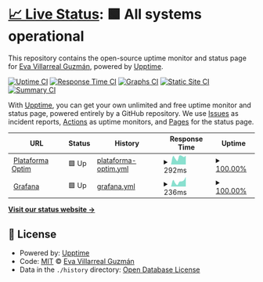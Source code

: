 # [📈 Live Status](https://EvaVillarrealGuzman.github.io/upptime): <!--live status--> **🟩 All systems operational**

This repository contains the open-source uptime monitor and status page for [Eva Villarreal Guzmán](https://EvaVillarrealGuzman.github.io/upptime), powered by [Upptime](https://github.com/upptime/upptime).

[![Uptime CI](https://github.com/EvaVillarrealGuzman/upptime/workflows/Uptime%20CI/badge.svg)](https://github.com/EvaVillarrealGuzman/upptime/actions?query=workflow%3A%22Uptime+CI%22)
[![Response Time CI](https://github.com/EvaVillarrealGuzman/upptime/workflows/Response%20Time%20CI/badge.svg)](https://github.com/EvaVillarrealGuzman/upptime/actions?query=workflow%3A%22Response+Time+CI%22)
[![Graphs CI](https://github.com/EvaVillarrealGuzman/upptime/workflows/Graphs%20CI/badge.svg)](https://github.com/EvaVillarrealGuzman/upptime/actions?query=workflow%3A%22Graphs+CI%22)
[![Static Site CI](https://github.com/EvaVillarrealGuzman/upptime/workflows/Static%20Site%20CI/badge.svg)](https://github.com/EvaVillarrealGuzman/upptime/actions?query=workflow%3A%22Static+Site+CI%22)
[![Summary CI](https://github.com/EvaVillarrealGuzman/upptime/workflows/Summary%20CI/badge.svg)](https://github.com/EvaVillarrealGuzman/upptime/actions?query=workflow%3A%22Summary+CI%22)

With [Upptime](https://upptime.js.org), you can get your own unlimited and free uptime monitor and status page, powered entirely by a GitHub repository. We use [Issues](https://github.com/EvaVillarrealGuzman/upptime/issues) as incident reports, [Actions](https://github.com/EvaVillarrealGuzman/upptime/actions) as uptime monitors, and [Pages](https://EvaVillarrealGuzman.github.io/upptime) for the status page.

<!--start: status pages-->
<!-- This summary is generated by Upptime (https://github.com/upptime/upptime) -->
<!-- Do not edit this manually, your changes will be overwritten -->
<!-- prettier-ignore -->
| URL | Status | History | Response Time | Uptime |
| --- | ------ | ------- | ------------- | ------ |
| <img alt="" src="https://icons.duckduckgo.com/ip3/plataforma.optim.ar.ico" height="13"> [Plataforma Optim](https://plataforma.optim.ar/) | 🟩 Up | [plataforma-optim.yml](https://github.com/EvaVillarrealGuzman/upptime/commits/HEAD/history/plataforma-optim.yml) | <details><summary><img alt="Response time graph" src="./graphs/plataforma-optim/response-time-week.png" height="20"> 292ms</summary><br><a href="https://EvaVillarrealGuzman.github.io/upptime/history/plataforma-optim"><img alt="Response time 247" src="https://img.shields.io/endpoint?url=https%3A%2F%2Fraw.githubusercontent.com%2FEvaVillarrealGuzman%2Fupptime%2FHEAD%2Fapi%2Fplataforma-optim%2Fresponse-time.json"></a><br><a href="https://EvaVillarrealGuzman.github.io/upptime/history/plataforma-optim"><img alt="24-hour response time 318" src="https://img.shields.io/endpoint?url=https%3A%2F%2Fraw.githubusercontent.com%2FEvaVillarrealGuzman%2Fupptime%2FHEAD%2Fapi%2Fplataforma-optim%2Fresponse-time-day.json"></a><br><a href="https://EvaVillarrealGuzman.github.io/upptime/history/plataforma-optim"><img alt="7-day response time 292" src="https://img.shields.io/endpoint?url=https%3A%2F%2Fraw.githubusercontent.com%2FEvaVillarrealGuzman%2Fupptime%2FHEAD%2Fapi%2Fplataforma-optim%2Fresponse-time-week.json"></a><br><a href="https://EvaVillarrealGuzman.github.io/upptime/history/plataforma-optim"><img alt="30-day response time 257" src="https://img.shields.io/endpoint?url=https%3A%2F%2Fraw.githubusercontent.com%2FEvaVillarrealGuzman%2Fupptime%2FHEAD%2Fapi%2Fplataforma-optim%2Fresponse-time-month.json"></a><br><a href="https://EvaVillarrealGuzman.github.io/upptime/history/plataforma-optim"><img alt="1-year response time 243" src="https://img.shields.io/endpoint?url=https%3A%2F%2Fraw.githubusercontent.com%2FEvaVillarrealGuzman%2Fupptime%2FHEAD%2Fapi%2Fplataforma-optim%2Fresponse-time-year.json"></a></details> | <details><summary><a href="https://EvaVillarrealGuzman.github.io/upptime/history/plataforma-optim">100.00%</a></summary><a href="https://EvaVillarrealGuzman.github.io/upptime/history/plataforma-optim"><img alt="All-time uptime 99.92%" src="https://img.shields.io/endpoint?url=https%3A%2F%2Fraw.githubusercontent.com%2FEvaVillarrealGuzman%2Fupptime%2FHEAD%2Fapi%2Fplataforma-optim%2Fuptime.json"></a><br><a href="https://EvaVillarrealGuzman.github.io/upptime/history/plataforma-optim"><img alt="24-hour uptime 100.00%" src="https://img.shields.io/endpoint?url=https%3A%2F%2Fraw.githubusercontent.com%2FEvaVillarrealGuzman%2Fupptime%2FHEAD%2Fapi%2Fplataforma-optim%2Fuptime-day.json"></a><br><a href="https://EvaVillarrealGuzman.github.io/upptime/history/plataforma-optim"><img alt="7-day uptime 100.00%" src="https://img.shields.io/endpoint?url=https%3A%2F%2Fraw.githubusercontent.com%2FEvaVillarrealGuzman%2Fupptime%2FHEAD%2Fapi%2Fplataforma-optim%2Fuptime-week.json"></a><br><a href="https://EvaVillarrealGuzman.github.io/upptime/history/plataforma-optim"><img alt="30-day uptime 100.00%" src="https://img.shields.io/endpoint?url=https%3A%2F%2Fraw.githubusercontent.com%2FEvaVillarrealGuzman%2Fupptime%2FHEAD%2Fapi%2Fplataforma-optim%2Fuptime-month.json"></a><br><a href="https://EvaVillarrealGuzman.github.io/upptime/history/plataforma-optim"><img alt="1-year uptime 100.00%" src="https://img.shields.io/endpoint?url=https%3A%2F%2Fraw.githubusercontent.com%2FEvaVillarrealGuzman%2Fupptime%2FHEAD%2Fapi%2Fplataforma-optim%2Fuptime-year.json"></a></details>
| <img alt="" src="https://icons.duckduckgo.com/ip3/3.133.118.137.ico" height="13"> [Grafana](http://3.133.118.137:3000) | 🟩 Up | [grafana.yml](https://github.com/EvaVillarrealGuzman/upptime/commits/HEAD/history/grafana.yml) | <details><summary><img alt="Response time graph" src="./graphs/grafana/response-time-week.png" height="20"> 236ms</summary><br><a href="https://EvaVillarrealGuzman.github.io/upptime/history/grafana"><img alt="Response time 154" src="https://img.shields.io/endpoint?url=https%3A%2F%2Fraw.githubusercontent.com%2FEvaVillarrealGuzman%2Fupptime%2FHEAD%2Fapi%2Fgrafana%2Fresponse-time.json"></a><br><a href="https://EvaVillarrealGuzman.github.io/upptime/history/grafana"><img alt="24-hour response time 291" src="https://img.shields.io/endpoint?url=https%3A%2F%2Fraw.githubusercontent.com%2FEvaVillarrealGuzman%2Fupptime%2FHEAD%2Fapi%2Fgrafana%2Fresponse-time-day.json"></a><br><a href="https://EvaVillarrealGuzman.github.io/upptime/history/grafana"><img alt="7-day response time 236" src="https://img.shields.io/endpoint?url=https%3A%2F%2Fraw.githubusercontent.com%2FEvaVillarrealGuzman%2Fupptime%2FHEAD%2Fapi%2Fgrafana%2Fresponse-time-week.json"></a><br><a href="https://EvaVillarrealGuzman.github.io/upptime/history/grafana"><img alt="30-day response time 194" src="https://img.shields.io/endpoint?url=https%3A%2F%2Fraw.githubusercontent.com%2FEvaVillarrealGuzman%2Fupptime%2FHEAD%2Fapi%2Fgrafana%2Fresponse-time-month.json"></a><br><a href="https://EvaVillarrealGuzman.github.io/upptime/history/grafana"><img alt="1-year response time 150" src="https://img.shields.io/endpoint?url=https%3A%2F%2Fraw.githubusercontent.com%2FEvaVillarrealGuzman%2Fupptime%2FHEAD%2Fapi%2Fgrafana%2Fresponse-time-year.json"></a></details> | <details><summary><a href="https://EvaVillarrealGuzman.github.io/upptime/history/grafana">100.00%</a></summary><a href="https://EvaVillarrealGuzman.github.io/upptime/history/grafana"><img alt="All-time uptime 100.00%" src="https://img.shields.io/endpoint?url=https%3A%2F%2Fraw.githubusercontent.com%2FEvaVillarrealGuzman%2Fupptime%2FHEAD%2Fapi%2Fgrafana%2Fuptime.json"></a><br><a href="https://EvaVillarrealGuzman.github.io/upptime/history/grafana"><img alt="24-hour uptime 100.00%" src="https://img.shields.io/endpoint?url=https%3A%2F%2Fraw.githubusercontent.com%2FEvaVillarrealGuzman%2Fupptime%2FHEAD%2Fapi%2Fgrafana%2Fuptime-day.json"></a><br><a href="https://EvaVillarrealGuzman.github.io/upptime/history/grafana"><img alt="7-day uptime 100.00%" src="https://img.shields.io/endpoint?url=https%3A%2F%2Fraw.githubusercontent.com%2FEvaVillarrealGuzman%2Fupptime%2FHEAD%2Fapi%2Fgrafana%2Fuptime-week.json"></a><br><a href="https://EvaVillarrealGuzman.github.io/upptime/history/grafana"><img alt="30-day uptime 100.00%" src="https://img.shields.io/endpoint?url=https%3A%2F%2Fraw.githubusercontent.com%2FEvaVillarrealGuzman%2Fupptime%2FHEAD%2Fapi%2Fgrafana%2Fuptime-month.json"></a><br><a href="https://EvaVillarrealGuzman.github.io/upptime/history/grafana"><img alt="1-year uptime 100.00%" src="https://img.shields.io/endpoint?url=https%3A%2F%2Fraw.githubusercontent.com%2FEvaVillarrealGuzman%2Fupptime%2FHEAD%2Fapi%2Fgrafana%2Fuptime-year.json"></a></details>

<!--end: status pages-->

[**Visit our status website →**](https://EvaVillarrealGuzman.github.io/upptime)

## 📄 License

- Powered by: [Upptime](https://github.com/upptime/upptime)
- Code: [MIT](./LICENSE) © [Eva Villarreal Guzmán](https://EvaVillarrealGuzman.github.io/upptime)
- Data in the `./history` directory: [Open Database License](https://opendatacommons.org/licenses/odbl/1-0/)
